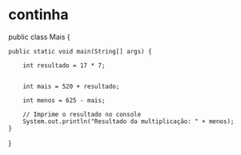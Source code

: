 # continha
public class Mais {

    public static void main(String[] args) {

        int resultado = 17 * 7;


        int mais = 520 + resultado;

        int menos = 625 - mais;

        // Imprime o resultado no console
        System.out.println("Resultado da multiplicação: " + menos);
    }
}

